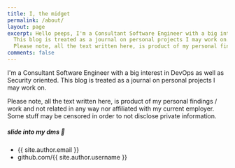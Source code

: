 ```yaml
---
title: I, the midget
permalink: /about/
layout: page
excerpt: Hello peeps, I'm a Consultant Software Engineer with a big interest in DevOps as well as Security oriented. 
  This blog is treated as a journal on personal projects I may work on.
  Please note, all the text written here, is product of my personal findings / work and not related in any way nor affiliated with my current employer. Some stuff may be censored in order to not disclose private information.
comments: false
---
```


  I'm a Consultant Software Engineer with a big interest in DevOps as well as Security oriented. 
  This blog is treated as a journal on personal projects I may work on.
  
  Please note, all the text written here, is product of my personal findings / work and not related in any way nor affiliated with my current employer. Some stuff may be censored in order to not disclose private information.

##### slide into my dms 🍆

- {{ site.author.email }}
- github.com/{{ site.author.username }}
